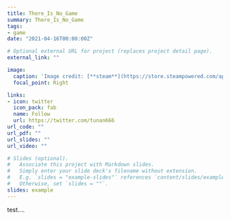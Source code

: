 ```yaml
---
title: There_Is_No_Game
summary: There_Is_No_Game
tags:
- game
date: "2021-04-16T00:00:00Z"

# Optional external URL for project (replaces project detail page).
external_link: ""

image:
  caption: 'Image credit: [**steam**](https://store.steampowered.com/app/1240210/There_Is_No_Game_Wrong_Dimension/)'
  focal_point: Right

links:
- icon: twitter
  icon_pack: fab
  name: Follow
  url: https://twitter.com/tunan666
url_code: ""
url_pdf: ""
url_slides: ""
url_video: ""

# Slides (optional).
#   Associate this project with Markdown slides.
#   Simply enter your slide deck's filename without extension.
#   E.g. `slides = "example-slides"` references `content/slides/example-slides.md`.
#   Otherwise, set `slides = ""`.
slides: example
---
```


test....
